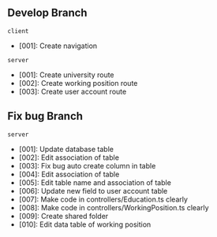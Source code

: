 ## Develop Branch

`client`
- [001]: Create navigation

`server`

- [001]: Create university route
- [002]: Create working position route
- [003]: Create user account route

## Fix bug Branch

`server`

- [001]: Update database table
- [002]: Edit association of table
- [003]: Fix bug auto create column in table
- [004]: Edit association of table
- [005]: Edit table name and association of table
- [006]: Update new field to user account table
- [007]: Make code in controllers/Education.ts clearly
- [008]: Make code in controllers/WorkingPosition.ts clearly
- [009]: Create shared folder
- [010]: Edit data table of working position
